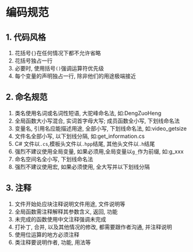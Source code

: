# 编码规范 #

## 1. 代码风格 ##
1. 花括号`{}`在任何情况下都不允许省略
2. 花括号独占一行
3. 必要时, 使用括号`()`强调运算符优先级
4. 每个变量的声明独占一行, 除非他们的用途极端接近

## 2. 命名规范 ##
1. 类名使用名词或名词性短语, 大驼峰命名法, 如:DengZuoHeng
2. 全局函数大小写混合, 实词首字母大写; 成员函数全小写, 下划线命名法
3. 变量名, 引用名应能描述用途, 全部小写, 下划线命名法, 如:video_getsize
4. 文件名全部小写, 以下划线分隔, 如:get_information.cs
5. C# 文件以`.cs`,模板头文件以`.hpp`结尾, 其他头文件以`.h`结尾
6. 强烈不建议使用全局变量, 如果必须用,全局变量以`g_`作为前缀, 如:g_xxx
7. 命名空间名全小写, 下划线命名法
8. 强烈不建议使用宏, 如果必须使用, 全大写并以下划线分隔

## 3. 注释 ##
1. 文件开始处应块注释说明文件用途, 文件说明等
2. 全局函数需注释解释其参数含义, 返回, 功能
3. 未完成的函数使用中文注释强调未完成
4. 打补丁, 合并, 以及其他情况的修改, 都需要跟作者沟通, 并注释说明
5. 使用位运算的地方必须注释
6. 类注释要说明作者, 功能, 用法等
